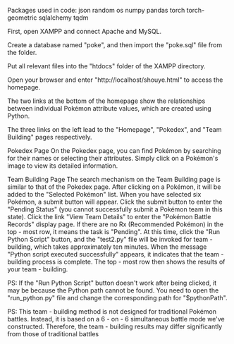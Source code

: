Packages used in code:
json
random
os
numpy
pandas
torch
torch-geometric
sqlalchemy
tqdm

First, open XAMPP and connect Apache and MySQL.

Create a database named "poke", and then import the "poke.sql" file from the folder.

Put all relevant files into the "htdocs" folder of the XAMPP directory.

Open your browser and enter "http://localhost/shouye.html" to access the homepage.

The two links at the bottom of the homepage show the relationships between individual Pokémon attribute values, which are created using Python.

The three links on the left lead to the "Homepage", "Pokedex", and "Team Building" pages respectively.

Pokedex Page
On the Pokedex page, you can find Pokémon by searching for their names or selecting their attributes. Simply click on a Pokémon's image to view its detailed information.

Team Building Page
The search mechanism on the Team Building page is similar to that of the Pokedex page. After clicking on a Pokémon, it will be added to the "Selected Pokémon" list. When you have selected six Pokémon, a submit button will appear. Click the submit button to enter the "Pending Status" (you cannot successfully submit a Pokémon team in this state).
Click the link "View Team Details" to enter the "Pokémon Battle Records" display page. 
If there are no Rx (Recommended Pokémon) in the top - most row, it means the task is "Pending". At this time, click the "Run Python Script" button, and the "test2.py" file will be invoked for team - building, which takes approximately ten minutes. When the message "Python script executed successfully" appears, it indicates that the team - building process is complete. The top - most row then shows the results of your team - building.

PS: If the "Run Python Script" button doesn't work after being clicked, it may be because the Python path cannot be found. You need to open the "run_python.py" file and change the corresponding path for "$pythonPath".

PS: This team - building method is not designed for traditional Pokémon battles. Instead, it is based on a 6 - on - 6 simultaneous battle mode we've constructed. Therefore, the team - building results may differ significantly from those of traditional battles